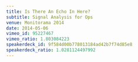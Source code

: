 ```yaml
---
title: Is There An Echo In Here?
subtitle: Signal Analysis for Ops
venue: Monitorama 2014
date: 2014-05-06
vimeo_id: 95227467
vimeo_ratio: 1.803084223
speakerdeck_id: 9f584d00b778013184ad42b7f74d85e8
speakerdeck_ratio: 1.0281124497992
---
```

